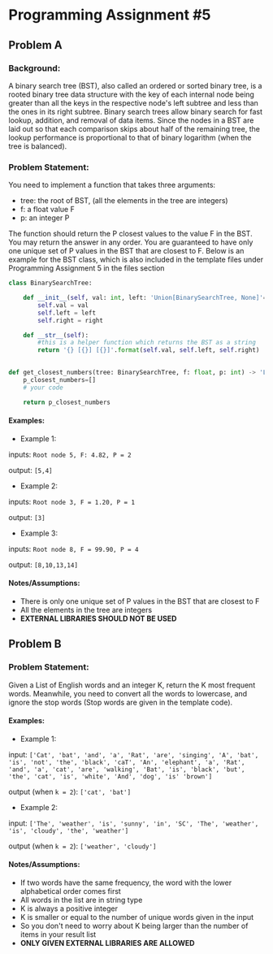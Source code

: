# Programming Assignment #5

## Problem A

### Background:
A binary search tree (BST), also called an ordered or sorted binary tree, is a rooted binary tree data structure with the key of each internal node being greater than all the keys in the respective node's left subtree and less than the ones in its right subtree. Binary search trees allow binary search for fast lookup, addition, and removal of data items. Since the nodes in a BST are laid out so that each comparison skips about half of the remaining tree, the lookup performance is proportional to that of binary logarithm (when the tree is balanced).

### Problem Statement:
You need to implement a function that takes three arguments: 

* tree: the root of BST,  (all the elements in the tree are integers)
* f: a float value F
* p: an integer P

The function should return the P closest values to the value F in the BST. You may return the answer in any order. You are guaranteed to have only one unique set of P values in the BST that are closest to F. Below is an example for the BST class, which is also included in the template files under Programming Assignment 5 in the files section

```python
class BinarySearchTree:

    def __init__(self, val: int, left: 'Union[BinarySearchTree, None]'=None, right: 'Union[BinarySearchTree, None]'=None) -> None:
        self.val = val
        self.left = left
        self.right = right

    def __str__(self):
        #this is a helper function which returns the BST as a string
        return '{} [{}] [{}]'.format(self.val, self.left, self.right)

  
def get_closest_numbers(tree: BinarySearchTree, f: float, p: int) -> 'List[int]':
    p_closest_numbers=[]
    # your code

    return p_closest_numbers
```
 #### Examples:
 * Example 1:
 
inputs: ```Root node 5, F: 4.82, P = 2```

output: ```[5,4]```

* Example 2:

inputs: ```Root node 3, F = 1.20, P = 1```

output: ```[3]```

* Example 3:

inputs: ```Root node 8, F = 99.90, P = 4```

output: ```[8,10,13,14]```

#### Notes/Assumptions:
* There is only one unique set of P values in the BST that are closest to F
* All the elements in the tree are integers
* **EXTERNAL LIBRARIES SHOULD NOT BE USED**


## Problem B

### Problem Statement:
Given a List of English words and an integer K, return the K most frequent words. Meanwhile, you need to convert all the words to lowercase, and ignore the stop words (Stop words are given in the template code).

 #### Examples:
 * Example 1:
 
input: ```['Cat', 'bat', 'and', 'a', 'Rat', 'are', 'singing', 'A', 'bat', 'is', 'not', 'the', 'black', 'caT', 'An', 'elephant', 'a', 'Rat', 'and', 'a', 'cat', 'are', 'walking', 'Bat', 'is', 'black', 'but', 'the', 'cat', 'is', 'white', 'And', 'dog', 'is' 'brown']```

output (when ```k = 2```): ```['cat', 'bat']```

* Example 2:

input: ```['The', 'weather', 'is', 'sunny', 'in', 'SC', 'The', 'weather', 'is', 'cloudy', 'the', 'weather']```

output (when ```k = 2```): ```['weather', 'cloudy']```

#### Notes/Assumptions:
* If two words have the same frequency, the word with the lower alphabetical order comes first
* All words in the list are in string type
* K is always a positive integer
* K is smaller or equal to the number of unique words given in the input
* So you don't need to worry about K being larger than the number of items in your result list
* **ONLY GIVEN EXTERNAL LIBRARIES ARE ALLOWED**

